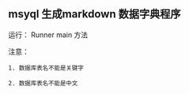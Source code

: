 ## msyql  生成markdown 数据字典程序


运行： Runner  main 方法 

注意：
    
    1. 数据库表名不能是关键字
    
    2. 数据库表名不能是中文